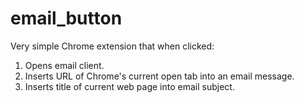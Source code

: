 # email_button
Very simple Chrome extension that when clicked:

1. Opens email client. 
2. Inserts URL of Chrome's current open tab into an email message.
3. Inserts title of current web page into email subject.

